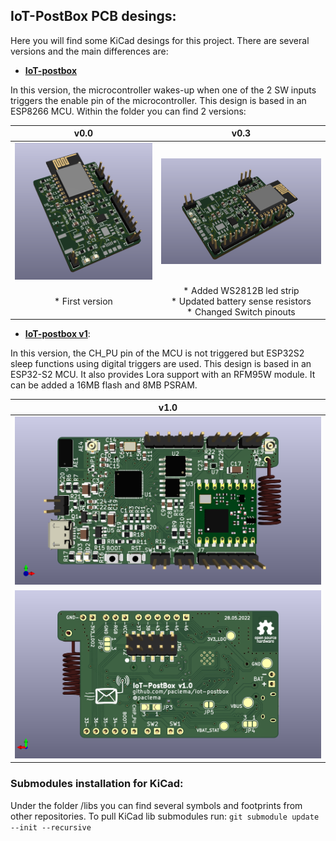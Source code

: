 ## IoT-PostBox  PCB desings: ##

Here you will find some KiCad desings for this project. There are several versions and the main differences are:

* [**IoT-postbox**](iot-postbox/)

In this version, the microcontroller wakes-up when one of the 2 SW inputs triggers the enable pin of the microcontroller. 
This design is based in an ESP8266 MCU. Within the folder you can find 2 versions:

  
| v0.0                                                            | v0.3          |
|:---------------------------------------------------------------:|:-------------:|
| ![Alt text](iot-postbox/docs/v0.0/pcb_3d.PNG?raw=true "v0.0")   | ![Alt text](iot-postbox/docs/v0.3/3dview.png?raw=true "v0.3 ") |
|  *  First version                                               |  * Added WS2812B led strip<br>  * Updated battery sense resistors<br> * Changed Switch pinouts   |


* [**IoT-postbox v1**](iot-postbox_v1/):

In this version, the CH_PU pin of the MCU is not triggered but ESP32S2 sleep functions using digital triggers are used.
This design is based in an ESP32-S2 MCU. It also provides Lora support with an RFM95W module. It can be added a 16MB flash and 8MB PSRAM.

| v1.0                                                            |
|:---------------------------------------------------------------:|
| ![Alt text](iot-postbox_v1/docs/iot-postbox_v1.0_top.png?raw=true "v1.0")   |
| ![Alt text](iot-postbox_v1/docs/iot-postbox_v1.0_bot.png?raw=true "v1.0")   |

### Submodules installation for KiCad:
Under the folder /libs you can find several symbols and footprints from other repositories.
To pull KiCad lib submodules run: `git submodule update --init --recursive`
